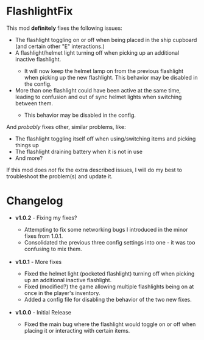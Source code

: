 # FlashlightFix

This mod <b>definitely</b> fixes the following issues:

<ul>
	<li>The flashlight toggling on or off when being placed in the ship cupboard (and certain other "E" interactions.)</li>
	<li>A flashlight/helmet light turning off when picking up an additional inactive flashlight.</li>
	<ul>
		<li>It will now keep the helmet lamp on from the previous flashlight when picking up the new flashlight. This behavior may be disabled in the config.</li>
	</ul>
	<li>More than one flashlight could have been active at the same time, leading to confusion and out of sync helmet lights when switching between them.</li>
	<ul>
		<li>This behavior may be disabled in the config.</li>
	</ul>
</ul>

And <i>probably</i> fixes other, similar problems, like:
<ul>
	<li>The flashlight toggling itself off when using/switching items and picking things up</li>
	<li>The flashlight draining battery when it is not in use</li>
	<li>And more?</li>
</ul>

If this mod does <i>not</i> fix the extra described issues, I will do my best to troubleshoot the problem(s) and update it.

# Changelog

<ul>
	<li><b>v1.0.2</b> - Fixing my fixes?</li>
	<ul>
		<li>Attempting to fix some networking bugs I introduced in the minor fixes from 1.0.1.</li>
		<li>Consolidated the previous three config settings into one - it was too confusing to mix them.</li>
	</ul>
	&nbsp;
	<li><b>v1.0.1</b> - More fixes</li>
	<ul>
		<li>Fixed the helmet light (pocketed flashlight) turning off when picking up an additional inactive flashlight.</li>
		<li>Fixed (modified?) the game allowing multiple flashlights being on at once in the player's inventory.</li>
		<li>Added a config file for disabling the behavior of the two new fixes.</li>
	</ul>
	&nbsp;
	<li><b>v1.0.0</b> - Initial Release</li>
	<ul>
		<li>Fixed the main bug where the flashlight would toggle on or off when placing it or interacting with certain items.</li>
	</ul>
</ul>